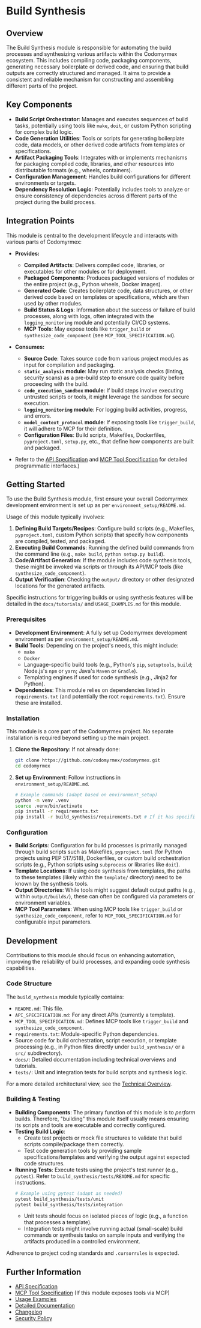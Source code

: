 # Build Synthesis

## Overview

The Build Synthesis module is responsible for automating the build processes and synthesizing various artifacts within the Codomyrmex ecosystem. This includes compiling code, packaging components, generating necessary boilerplate or derived code, and ensuring that build outputs are correctly structured and managed. It aims to provide a consistent and reliable mechanism for constructing and assembling different parts of the project.

## Key Components

- **Build Script Orchestrator**: Manages and executes sequences of build tasks, potentially using tools like `make`, `doit`, or custom Python scripting for complex build logic.
- **Code Generation Utilities**: Tools or scripts for generating boilerplate code, data models, or other derived code artifacts from templates or specifications.
- **Artifact Packaging Tools**: Integrates with or implements mechanisms for packaging compiled code, libraries, and other resources into distributable formats (e.g., wheels, containers).
- **Configuration Management**: Handles build configurations for different environments or targets.
- **Dependency Resolution Logic**: Potentially includes tools to analyze or ensure consistency of dependencies across different parts of the project during the build process.

## Integration Points

This module is central to the development lifecycle and interacts with various parts of Codomyrmex:

- **Provides:**
    - **Compiled Artifacts**: Delivers compiled code, libraries, or executables for other modules or for deployment.
    - **Packaged Components**: Produces packaged versions of modules or the entire project (e.g., Python wheels, Docker images).
    - **Generated Code**: Creates boilerplate code, data structures, or other derived code based on templates or specifications, which are then used by other modules.
    - **Build Status & Logs**: Information about the success or failure of build processes, along with logs, often integrated with the `logging_monitoring` module and potentially CI/CD systems.
    - **MCP Tools**: May expose tools like `trigger_build` or `synthesize_code_component` (see `MCP_TOOL_SPECIFICATION.md`).

- **Consumes:**
    - **Source Code**: Takes source code from various project modules as input for compilation and packaging.
    - **`static_analysis` module**: May run static analysis checks (linting, security scans) as a pre-build step to ensure code quality before proceeding with the build.
    - **`code_execution_sandbox` module**: If build steps involve executing untrusted scripts or tools, it might leverage the sandbox for secure execution.
    - **`logging_monitoring` module**: For logging build activities, progress, and errors.
    - **`model_context_protocol` module**: If exposing tools like `trigger_build`, it will adhere to MCP for their definition.
    - **Configuration Files**: Build scripts, Makefiles, Dockerfiles, `pyproject.toml`, `setup.py`, etc., that define how components are built and packaged.

- Refer to the [API Specification](API_SPECIFICATION.md) and [MCP Tool Specification](MCP_TOOL_SPECIFICATION.md) for detailed programmatic interfaces.)

## Getting Started

To use the Build Synthesis module, first ensure your overall Codomyrmex development environment is set up as per `environment_setup/README.md`.

Usage of this module typically involves:
1.  **Defining Build Targets/Recipes**: Configure build scripts (e.g., Makefiles, `pyproject.toml`, custom Python scripts) that specify how components are compiled, tested, and packaged.
2.  **Executing Build Commands**: Running the defined build commands from the command line (e.g., `make build`, `python setup.py build`).
3.  **Code/Artifact Generation**: If the module includes code synthesis tools, these might be invoked via scripts or through its API/MCP tools (like `synthesize_code_component`).
4.  **Output Verification**: Checking the `output/` directory or other designated locations for the generated artifacts.

Specific instructions for triggering builds or using synthesis features will be detailed in the `docs/tutorials/` and `USAGE_EXAMPLES.md` for this module.

### Prerequisites

- **Development Environment**: A fully set up Codomyrmex development environment as per `environment_setup/README.md`.
- **Build Tools**: Depending on the project's needs, this might include:
    - `make`
    - `Docker`
    - Language-specific build tools (e.g., Python's `pip`, `setuptools`, `build`; Node.js's `npm` or `yarn`; Java's `Maven` or `Gradle`).
    - Templating engines if used for code synthesis (e.g., Jinja2 for Python).
- **Dependencies**: This module relies on dependencies listed in `requirements.txt` (and potentially the root `requirements.txt`). Ensure these are installed.

### Installation

This module is a core part of the Codomyrmex project. No separate installation is required beyond setting up the main project.

1.  **Clone the Repository**: If not already done:
    ```bash
    git clone https://github.com/codomyrmex/codomyrmex.git
    cd codomyrmex
    ```
2.  **Set up Environment**: Follow instructions in `environment_setup/README.md`.
    ```bash
    # Example commands (adapt based on environment_setup)
    python -m venv .venv
    source .venv/bin/activate
    pip install -r requirements.txt
    pip install -r build_synthesis/requirements.txt # If it has specific deps
    ```

### Configuration

- **Build Scripts**: Configuration for build processes is primarily managed through build scripts such as Makefiles, `pyproject.toml` (for Python projects using PEP 517/518), Dockerfiles, or custom build orchestration scripts (e.g., Python scripts using `subprocess` or libraries like `doit`).
- **Template Locations**: If using code synthesis from templates, the paths to these templates (likely within the `template/` directory) need to be known by the synthesis tools.
- **Output Directories**: While tools might suggest default output paths (e.g., within `output/builds/`), these can often be configured via parameters or environment variables.
- **MCP Tool Parameters**: When using MCP tools like `trigger_build` or `synthesize_code_component`, refer to `MCP_TOOL_SPECIFICATION.md` for configurable input parameters.

## Development

Contributions to this module should focus on enhancing automation, improving the reliability of build processes, and expanding code synthesis capabilities.

### Code Structure

The `build_synthesis` module typically contains:
- `README.md`: This file.
- `API_SPECIFICATION.md`: For any direct APIs (currently a template).
- `MCP_TOOL_SPECIFICATION.md`: Defines MCP tools like `trigger_build` and `synthesize_code_component`.
- `requirements.txt`: Module-specific Python dependencies.
- Source code for build orchestration, script execution, or template processing (e.g., in Python files directly under `build_synthesis/` or a `src/` subdirectory).
- `docs/`: Detailed documentation including technical overviews and tutorials.
- `tests/`: Unit and integration tests for build scripts and synthesis logic.

For a more detailed architectural view, see the [Technical Overview](./docs/technical_overview.md).

### Building & Testing

- **Building Components**: The primary function of this module is to *perform* builds. Therefore, "building" this module itself usually means ensuring its scripts and tools are executable and correctly configured.
- **Testing Build Logic**: 
    - Create test projects or mock file structures to validate that build scripts compile/package them correctly.
    - Test code generation tools by providing sample specifications/templates and verifying the output against expected code structures.
- **Running Tests**: Execute tests using the project's test runner (e.g., `pytest`). Refer to `build_synthesis/tests/README.md` for specific instructions.
    ```bash
    # Example using pytest (adapt as needed)
    pytest build_synthesis/tests/unit
    pytest build_synthesis/tests/integration
    ```
    - Unit tests should focus on isolated pieces of logic (e.g., a function that processes a template).
    - Integration tests might involve running actual (small-scale) build commands or synthesis tasks on sample inputs and verifying the artifacts produced in a controlled environment.

Adherence to project coding standards and `.cursorrules` is expected.

## Further Information

- [API Specification](API_SPECIFICATION.md)
- [MCP Tool Specification](MCP_TOOL_SPECIFICATION.md) (If this module exposes tools via MCP)
- [Usage Examples](USAGE_EXAMPLES.md)
- [Detailed Documentation](./docs/index.md)
- [Changelog](CHANGELOG.md)
- [Security Policy](SECURITY.md) 